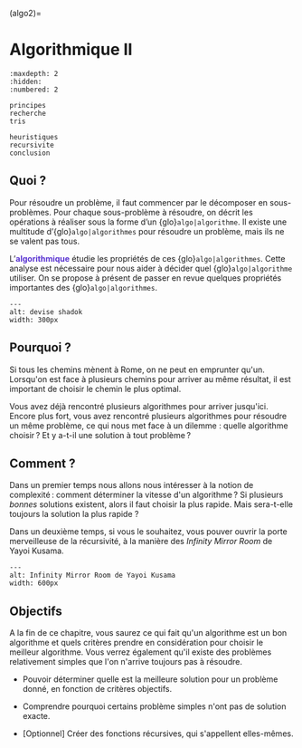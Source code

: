 (algo2)=
# Algorithmique II

```{toctree}
:maxdepth: 2
:hidden:
:numbered: 2

principes
recherche
tris

heuristiques
recursivite
conclusion
```

## Quoi ?

Pour résoudre un problème, il faut commencer par le décomposer en sous-problèmes. Pour chaque sous-problème à résoudre, on décrit les opérations à réaliser sous la forme d’un {glo}`algo|algorithme`. Il existe une multitude d’{glo}`algo|algorithmes` pour résoudre un problème, mais ils ne se valent pas tous. 

L’**<span style="color:rgb(89, 51, 209)">algorithmique</span>** étudie les propriétés de ces {glo}`algo|algorithmes`. Cette analyse est nécessaire pour nous aider à décider quel {glo}`algo|algorithme` utiliser. On se propose à présent de passer en revue quelques propriétés importantes des {glo}`algo|algorithmes`. 



```{figure} media/Shadok.jpeg
---
alt: devise shadok
width: 300px

```

## Pourquoi ?

Si tous les chemins mènent à Rome, on ne peut en emprunter qu'un. Lorsqu'on est face à plusieurs chemins pour arriver au même résultat, il est important de choisir le chemin le plus optimal. 

Vous avez déjà rencontré plusieurs algorithmes pour arriver jusqu'ici. Encore plus fort, vous avez rencontré plusieurs algorithmes pour résoudre un même problème, ce qui nous met face à un dilemme : quelle algorithme choisir ? Et y a-t-il une solution à tout problème ?

## Comment ?

Dans un premier temps nous allons nous intéresser à la notion de complexité : comment déterminer la vitesse d'un algorithme ? Si plusieurs *bonnes* solutions existent, alors il faut choisir la plus rapide. Mais sera-t-elle toujours la solution la plus rapide ?

Dans un deuxième temps, si vous le souhaitez, vous pouver ouvrir la porte merveilleuse de la récursivité, à la manière des *Infinity Mirror Room* de Yayoi Kusama.

```{figure} media/Kusama.jpeg
---
alt: Infinity Mirror Room de Yayoi Kusama
width: 600px

```





## Objectifs

A la fin de ce chapitre, vous saurez ce qui fait qu'un algorithme est un bon algorithme et quels critères prendre en considération pour choisir le meilleur algorithme. Vous verrez également qu'il existe des problèmes relativement simples que l'on n'arrive toujours pas à résoudre.

* Pouvoir déterminer quelle est la meilleure solution pour un problème donné, en fonction de critères objectifs.  

* Comprendre pourquoi certains problème simples n'ont pas de solution exacte.

* [Optionnel] Créer des fonctions récursives, qui s'appellent elles-mêmes.  

